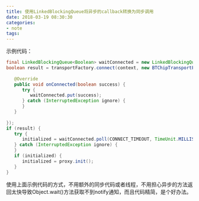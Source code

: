 ```yaml
---
title: 使用LinkedBlockingQueue将异步的callback转换为同步调用
date: 2018-03-19 08:30:30 
categories: 
- note
tags: 
---
```

示例代码：  
```java  
final LinkedBlockingQueue<Boolean> waitConnected = new LinkedBlockingQueue<Boolean>(1);  
boolean result = transportFactory.connect(context, new BTChipTransportFactoryCallback() {  
  
   @Override  
   public void onConnected(boolean success) {  
      try {  
         waitConnected.put(success);  
      } catch (InterruptedException ignore) {  
      }  
   }  
  
});  
if (result) {  
   try {  
      initialized = waitConnected.poll(CONNECT_TIMEOUT, TimeUnit.MILLISECONDS);  
   } catch (InterruptedException ignore) {  
   }  
   if (initialized) {  
      initialized = proxy.init();  
   }  
}  
```  
  
使用上面示例代码的方式，不用额外的同步代码或者线程，不用担心异步的方法返回太快导致Object.wait()方法获取不到notify通知，而且代码精简，是个好办法。